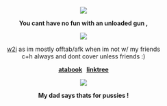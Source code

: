 <p align="center" dir="auto"><img src="https://komarev.com/ghpvc/?username=jensenlings&amp;color=green&amp;style=plastic&amp;label=stalkers" style="max-width: 100%;"></a>
<p align="center" dir="auto"> <b> You cant have no fun with an unloaded gun ,</b>
</p>
</p>
<p align="center" dir="auto"><a target="_blank" rel="noopener noreferrer nofollow" href=><img src="https://i.pinimg.com/originals/b7/18/54/b718545684ad6d30fc579d35f50dc297.gif" style="max-width: 100%;"></a>
</p>
<p align="center" dir="auto"> <ins>w2i</ins> as im mostly offtab/afk when im not w/ my friends <br/>
c+h always and dont cover unless friends :) <br/>
</p>
<p align="center" dir="auto"><b><a href="https://jensenlings.atabook.org/" rel="nofollow">atabook</a> &nbsp; <a href="https://linktr.ee/jensenlings" rel="nofollow">linktree</a></b></p>
<p align="center" dir="auto">
<img src="https://spotify-github-profile.kittinanx.com/api/view?uid=3144t4e3cclfn2vqfpxbzp5hkqga&cover_image=true&theme=natemoo-re&show_offline=false&background_color=121212&interchange=false&bar_color=334833&bar_color_cover=false)](https://github.com/kittinan/spotify-github-profile)" style="max-width: 100%;"></a>
<p align="center" dir="auto"> <b> My dad says thats for pussies ! </b>

